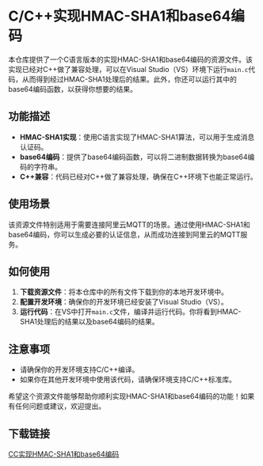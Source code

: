 # C/C++实现HMAC-SHA1和base64编码

本仓库提供了一个C语言版本的实现HMAC-SHA1和base64编码的资源文件。该实现已经对C++做了兼容处理，可以在Visual Studio（VS）环境下运行`main.c`代码，从而得到经过HMAC-SHA1处理后的结果。此外，你还可以运行其中的base64编码函数，以获得你想要的结果。

## 功能描述

- **HMAC-SHA1实现**：使用C语言实现了HMAC-SHA1算法，可以用于生成消息认证码。
- **base64编码**：提供了base64编码函数，可以将二进制数据转换为base64编码的字符串。
- **C++兼容**：代码已经对C++做了兼容处理，确保在C++环境下也能正常运行。

## 使用场景

该资源文件特别适用于需要连接阿里云MQTT的场景。通过使用HMAC-SHA1和base64编码，你可以生成必要的认证信息，从而成功连接到阿里云的MQTT服务。

## 如何使用

1. **下载资源文件**：将本仓库中的所有文件下载到你的本地开发环境中。
2. **配置开发环境**：确保你的开发环境已经安装了Visual Studio（VS）。
3. **运行代码**：在VS中打开`main.c`文件，编译并运行代码。你将看到HMAC-SHA1处理后的结果以及base64编码的结果。

## 注意事项

- 请确保你的开发环境支持C/C++编译。
- 如果你在其他开发环境中使用该代码，请确保环境支持C/C++标准库。

希望这个资源文件能够帮助你顺利实现HMAC-SHA1和base64编码的功能！如果有任何问题或建议，欢迎提出。

## 下载链接

[CC实现HMAC-SHA1和base64编码](https://pan.quark.cn/s/e1e050eb9a7e)